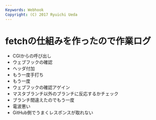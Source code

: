 ```yaml
---
Keywords: Webhook
Copyright: (C) 2017 Ryuichi Ueda
---
```


# fetchの仕組みを作ったので作業ログ

* CGIからの呼び出し
* ウェブフックの確認
* ヘッダ付加
* もう一度手打ち
* もう一度
* ウェブフックの確認アゲイン
* マスタブランチ以外のブランチに反応するかチェック
* ブランチ間違えたのでもう一度
* 電波悪い
* GitHub側でうまくレスポンスが取れない
